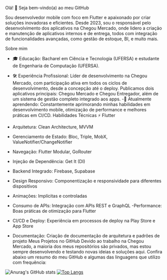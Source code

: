Olá! 👋 Seja bem-vindo(a) ao meu GitHub

Sou desenvolvedor mobile com foco em Flutter e apaixonado por criar soluções inovadoras e eficientes. Desde 2023, sou o responsável pelo desenvolvimento dos aplicativos na Chegou Mercado, onde lidero a criação e manutenção de aplicativos internos e de entrega, todos com integração de funcionalidades avançadas, como gestão de estoque, BI, e muito mais.

Sobre mim
- 🎓 Educação: Bacharel em Ciência e Tecnologia (UFERSA) e estudante de Engenharia de Computação (UFERSA).
- 🛠 Experiência Profissional: Líder de desenvolvimento na Chegou Mercado, com participação ativa em todos os ciclos de desenvolvimento, desde a concepção até o deploy. Publicamos dois aplicativos principais: Chegou Mercado e Chegou Entregador, além de um sistema de gestão completo integrado aos apps.
-🌱 Atualmente aprendendo: Constantemente aprimorando minhas habilidades em desenvolvimento mobile, otimização de performance e melhores práticas em CI/CD.
Habilidades Técnicas ⚡
Flutter

- Arquitetura: Clean Architecture, MVVM
- Gerenciamento de Estado: Bloc, Triple, MobX, ValueNotifier/ChangeNotifier
- Navegação: Flutter Modular, GoRouter
- Injeção de Dependência: Get It (DI)
- Backend Integrado: Firebase, Supabase
- Design Responsivo: Componentização e responsividade para diferentes dispositivos
- Animações: Implícitas e controladas
- Consumo de APIs: Integração com APIs REST e GraphQL
-Performance: Boas práticas de otimização para Flutter
- CI/CD e Deploy: Experiência em processos de deploy na Play Store e App Store
- Documentação: Criação de documentação de arquitetura e padrões de projeto
Meus Projetos no GitHub
Devido ao trabalho na Chegou Mercado, a maioria dos meus repositórios são privados, mas estou sempre desenvolvendo e testando novas ideias e soluções aqui. Confira abaixo um resumo do meu GitHub e algumas das linguagens que utilizo com frequência:

![Anurag's GitHub stats](https://github-readme-stats.vercel.app/api?username=thiagolop&show_icons=true&theme=dark)   [![Top Langs](https://github-readme-stats.vercel.app/api/top-langs/?username=thiagolop&layout=compact&theme=dark)](https://github.com/thiagolop/github-readme-stats)


